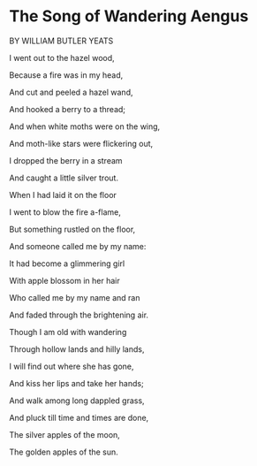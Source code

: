 # The Song of Wandering Aengus

BY WILLIAM BUTLER YEATS

I went out to the hazel wood,

Because a fire was in my head,

And cut and peeled a hazel wand,

And hooked a berry to a thread;

And when white moths were on the wing,

And moth-like stars were flickering out,

I dropped the berry in a stream

And caught a little silver trout.



When I had laid it on the floor

I went to blow the fire a-flame,

But something rustled on the floor,

And someone called me by my name:

It had become a glimmering girl

With apple blossom in her hair

Who called me by my name and ran

And faded through the brightening air.



Though I am old with wandering

Through hollow lands and hilly lands,

I will find out where she has gone,

And kiss her lips and take her hands;

And walk among long dappled grass,

And pluck till time and times are done,

The silver apples of the moon,

The golden apples of the sun.
